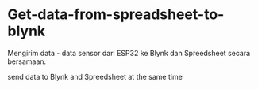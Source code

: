 # Get-data-from-spreadsheet-to-blynk

Mengirim data - data sensor dari ESP32 ke Blynk dan Spreedsheet secara bersamaan.

send data to Blynk and Spreedsheet at the same time
